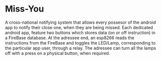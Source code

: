 # Miss-You
A cross-national notifying system that allows every possesor of the android app to notify their close one, when they are being missed. Each dedicated android app, feature two buttons which stores data (on or off instruction) in a FireBase database.
At the adressee end, an esp8266 reads the instructions from the FireBase and toggles the LED/Lamp, corresponding to the particular app user, through a relay. 
The adressee can turn all the lamps off with a press on a physical button, when required.

